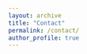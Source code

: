 ```yaml
---
layout: archive
title: "Contact"
permalink: /contact/
author_profile: true
---
```



<div id="contact"></div>

<script type="text/javascript">
    {% include {{ contact.js }} %}
</script>

<!-- <script>
    emailE = 'okokoko.com';
    emailE = ('okokokoko' + '@' + emailE);
    document.getElementById("text").innerHTML = "'<A href="mailto:' + emailE + '">' + emailE + '</a>'";
</script> -->